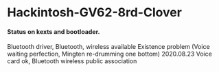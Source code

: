 # Hackintosh-GV62-8rd-Clover

#### Status on kexts and bootloader.
Bluetooth driver, Bluetooth, wireless available
Existence problem (Voice waiting perfection, Mingten re-drumming one bottom) 2020.08.23
Voice card ok, Bluetooth wireless public association
